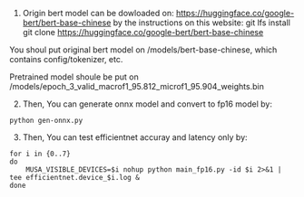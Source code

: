 1. Origin bert model can be dowloaded on:
https://huggingface.co/google-bert/bert-base-chinese
by the instructions on this website:
git lfs install
git clone https://huggingface.co/google-bert/bert-base-chinese

You shoul put original bert model on /models/bert-base-chinese, which contains config/tokenizer, etc.

Pretrained model shoule be put on /models/epoch_3_valid_macrof1_95.812_microf1_95.904_weights.bin 

2. Then,
You can generate onnx model and convert to fp16 model by:
```
python gen-onnx.py
```

3. Then, You can test efficientnet accuray and latency only by:
```
for i in {0..7}
do
    MUSA_VISIBLE_DEVICES=$i nohup python main_fp16.py -id $i 2>&1 | tee efficientnet.device_$i.log &
done
```
